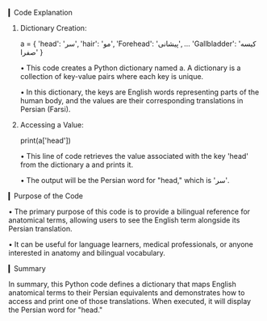 

▎Code Explanation

1. Dictionary Creation:
   
   a = {
       'head': 'سر',
       'hair': 'مو',
       'Forehead': 'پیشانی',
       ...
       'Gallbladder': 'کیسه صفرا'
   }
   

   • This code creates a Python dictionary named a. A dictionary is a collection of key-value pairs where each key is unique.

   • In this dictionary, the keys are English words representing parts of the human body, and the values are their corresponding translations in Persian (Farsi).

2. Accessing a Value:
   

   print(a['head'])
   

   • This line of code retrieves the value associated with the key 'head' from the dictionary a and prints it.

   • The output will be the Persian word for "head," which is 'سر'.

▎Purpose of the Code

• The primary purpose of this code is to provide a bilingual reference for anatomical terms, allowing users to see the English term alongside its Persian translation.

• It can be useful for language learners, medical professionals, or anyone interested in anatomy and bilingual vocabulary.

▎Summary

In summary, this Python code defines a dictionary that maps English anatomical terms to their Persian equivalents and demonstrates how to access and print one of those translations.
When executed, it will display the Persian word for "head."
